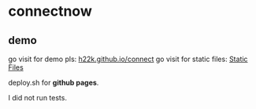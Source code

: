 # connectnow

## demo

go visit for demo pls: [h22k.github.io/connect](h22k.github.io/connect)
go visit for static files: [Static Files](h22k.github.io/connect/tree/gh-pages) 

deploy.sh for **github pages**.

I did not run tests. 